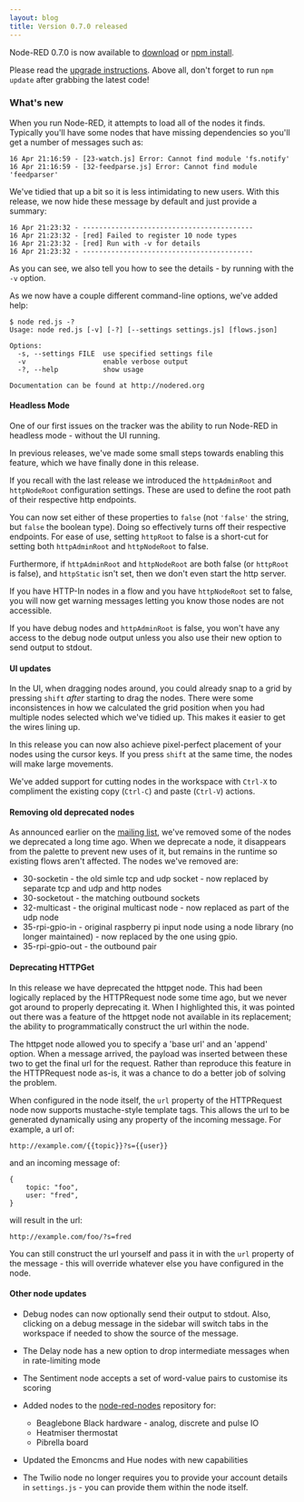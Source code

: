 ```yaml
---
layout: blog
title: Version 0.7.0 released
---
```


Node-RED 0.7.0 is now available to [download](https://github.com/node-red/node-red/archive/0.7.0.zip) or [npm install](https://npmjs.org/package/node-red).

Please read the [upgrade instructions](http://nodered.org/docs/getting-started/upgrading.html). Above all, don't forget to run `npm update` after grabbing the latest code!

### What's new

When you run Node-RED, it attempts to load all of the nodes it finds. Typically you'll have some nodes that have missing dependencies so you'll get a number of messages such as:

    16 Apr 21:16:59 - [23-watch.js] Error: Cannot find module 'fs.notify'
    16 Apr 21:16:59 - [32-feedparse.js] Error: Cannot find module 'feedparser'

We've tidied that up a bit so it is less intimidating to new users. With this release, we now hide these message by default and just provide a summary:

    16 Apr 21:23:32 - ------------------------------------------
    16 Apr 21:23:32 - [red] Failed to register 10 node types
    16 Apr 21:23:32 - [red] Run with -v for details
    16 Apr 21:23:32 - ------------------------------------------

As you can see, we also tell you how to see the details - by running with the `-v` option.

As we now have a couple different command-line options, we've added help:

    $ node red.js -?
    Usage: node red.js [-v] [-?] [--settings settings.js] [flows.json]
    
    Options:
      -s, --settings FILE  use specified settings file
      -v                   enable verbose output
      -?, --help           show usage
    
    Documentation can be found at http://nodered.org


#### Headless Mode

One of our first issues on the tracker was the ability to run Node-RED in headless mode - without the UI running.

In previous releases, we've made some small steps towards enabling this feature, which we have finally done in this release.

If you recall with the last release we introduced the `httpAdminRoot` and `httpNodeRoot` configuration settings. These are used to define the root path of their respective http endpoints.

You can now set either of these properties to `false` (not `'false'` the string, but `false` the boolean type). Doing so effectively turns off their respective endpoints. For ease of use, setting `httpRoot` to false is a short-cut for setting both `httpAdminRoot` and `httpNodeRoot` to false.

Furthermore, if `httpAdminRoot` and `httpNodeRoot` are both false (or `httpRoot` is false), and `httpStatic` isn't set, then we don't even start the http server.

If you have HTTP-In nodes in a flow and you have `httpNodeRoot` set to false, you will now get warning messages letting you know those nodes are not accessible.

If you have debug nodes and `httpAdminRoot` is false, you won't have any access to the debug node output unless you also use their new option to send output to stdout.

#### UI updates

In the UI, when dragging nodes around, you could already snap to a grid by pressing `shift` *after* starting to drag the nodes. There were some inconsistences in how we calculated the grid position when you had multiple nodes selected which we've tidied up. This makes it easier to get the wires lining up.

In this release you can now also achieve pixel-perfect placement of your nodes using the cursor keys. If you press `shift` at the same time, the nodes will make large movements.

We've added support for cutting nodes in the workspace with `Ctrl-X` to compliment the existing copy (`Ctrl-C`) and paste (`Ctrl-V`) actions.


#### Removing old deprecated nodes
As announced earlier on the [mailing list](https://groups.google.com/forum/#!topic/node-red/-2nG6nKaxFI), we've removed some of the nodes we deprecated a long time ago. When we deprecate a node, it disappears from the palette to prevent new uses of it, but remains in the runtime so existing flows aren't affected. The nodes we've removed are:

 - 30-socketin  - the old simle tcp and udp socket - now replaced by separate tcp and udp and http nodes
 - 30-socketout - the matching outbound sockets
 - 32-multicast - the original multicast node - now replaced as part of the udp node
 - 35-rpi-gpio-in - original raspberry pi input node using a node library (no longer maintained) - now replaced by the one using gpio.
 - 35-rpi-gpio-out - the outbound pair 
 
#### Deprecating HTTPGet
In this release we have deprecated the httpget node. This had been logically replaced by the HTTPRequest node some time ago, but we never got around to properly deprecating it. When I highlighted this, it was pointed out there was a feature of the httpget node not available in its replacement; the ability to programmatically construct the url within the node.

The httpget node allowed you to specify a 'base url' and an 'append' option. When a message arrived, the payload was inserted between these two to get the final url for the request. Rather than reproduce this feature in the HTTPRequest node as-is, it was a chance to do a better job of solving the problem.

When configured in the node itself, the `url` property of the HTTPRequest node now supports mustache-style template tags. This allows the url to be generated dynamically using any property of the incoming message. For example, a url of:

    http://example.com/{{topic}}?s={{user}}

and an incoming message of:

    {
        topic: "foo",
        user: "fred",
    }

will result in the url:

    http://example.com/foo/?s=fred


You can still construct the url yourself and pass it in with the `url` property of the message - this will override whatever else you have configured in the node.

#### Other node updates


- Debug nodes can now optionally send their output to stdout. Also, clicking on a debug message in the sidebar will switch tabs in the workspace if needed to show the source of the message.
- The Delay node has a new option to drop intermediate messages when in rate-limiting mode
- The Sentiment node accepts a set of word-value pairs to customise its scoring

- Added nodes to the [node-red-nodes](https://github.com/node-red/node-red-nodes) repository for:
  - Beaglebone Black hardware - analog, discrete and pulse IO
  - Heatmiser thermostat
  - Pibrella board
- Updated the Emoncms and Hue nodes with new capabilities
- The Twilio node no longer requires you to provide your account details in `settings.js` - you can provide them within the node itself.



